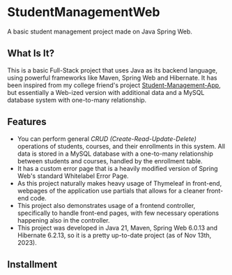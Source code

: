 # StudentManagementWeb
A basic student management project made on Java Spring Web.

## What Is It?

This is a basic Full-Stack project that uses Java as its backend language, using powerful frameworks like Maven, Spring Web and Hibernate. It has been inspired from my college friend's project [Student-Management-App](https://github.com/mgorenli9/Student-Managament-App), but essentially a Web-ized version with additional data and a MySQL database system with one-to-many relationship.

## Features

- You can perform general _CRUD (Create-Read-Update-Delete)_ operations of students, courses, and their enrollments in this system. All data is stored in a MySQL database with a one-to-many relationship between students and courses, handled by the enrollment table.
- It has a custom error page that is a heavily modified version of Spring Web's standard Whitelabel Error Page.
- As this project naturally makes heavy usage of Thymeleaf in front-end, webpages of the application use partials that allows for a cleaner front-end code.
- This project also demonstrates usage of a frontend controller, specifically to handle front-end pages, with few necessary operations happening also in the controller.
- This project was developed in Java 21, Maven, Spring Web 6.0.13 and Hibernate 6.2.13, so it is a pretty up-to-date project (as of Nov 13th, 2023).

## Installment
